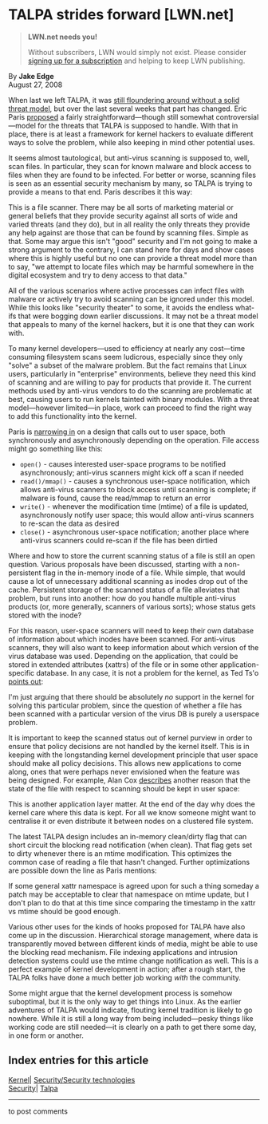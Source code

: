 # TALPA strides forward [LWN.net]

> **LWN.net needs you!**
> 
> Without subscribers, LWN would simply not exist. Please consider [signing up for a subscription](/Promo/nst-nag2/subscribe) and helping to keep LWN publishing. 

By **Jake Edge**  
August 27, 2008 

When last we left TALPA, it was [still floundering around without a solid threat model](http://lwn.net/Articles/292872/), but over the last several weeks that part has changed. Eric Paris [proposed](http://lwn.net/Articles/293835/) a fairly straightforward—though still somewhat controversial—model for the threats that TALPA is supposed to handle. With that in place, there is at least a framework for kernel hackers to evaluate different ways to solve the problem, while also keeping in mind other potential uses. 

It seems almost tautological, but anti-virus scanning is supposed to, well, scan files. In particular, they scan for known malware and block access to files when they are found to be infected. For better or worse, scanning files is seen as an essential security mechanism by many, so TALPA is trying to provide a means to that end. Paris describes it this way: 

This is a file scanner. There may be all sorts of marketing material or general beliefs that they provide security against all sorts of wide and varied threats (and they do), but in all reality the only threats they provide any help against are those that can be found by scanning files. Simple as that. Some may argue this isn't "good" security and I'm not going to make a strong argument to the contrary, I can stand here for days and show cases where this is highly useful but no one can provide a threat model more than to say, "we attempt to locate files which may be harmful somewhere in the digital ecosystem and try to deny access to that data." 

All of the various scenarios where active processes can infect files with malware or actively try to avoid scanning can be ignored under this model. While this looks like "security theater" to some, it avoids the endless what-ifs that were bogging down earlier discussions. It may not be a threat model that appeals to many of the kernel hackers, but it is one that they can work with. 

To many kernel developers—used to efficiency at nearly any cost—time consuming filesystem scans seem ludicrous, especially since they only "solve" a subset of the malware problem. But the fact remains that Linux users, particularly in "enterprise" environments, believe they need this kind of scanning and are willing to pay for products that provide it. The current methods used by anti-virus vendors to do the scanning are problematic at best, causing users to run kernels tainted with binary modules. With a threat model—however limited—in place, work can proceed to find the right way to add this functionality into the kernel. 

Paris is [narrowing in](/Articles/295671/) on a design that calls out to user space, both synchronously and asynchronously depending on the operation. File access might go something like this: 

  * `open()` \- causes interested user-space programs to be notified asynchronously; anti-virus scanners might kick off a scan if needed
  * `read()/mmap()` \- causes a synchronous user-space notification, which allows anti-virus scanners to block access until scanning is complete; if malware is found, cause the read/mmap to return an error
  * `write()` \- whenever the modification time (mtime) of a file is updated, asynchronously notify user space; this would allow anti-virus scanners to re-scan the data as desired 
  * `close()` \- asynchronous user-space notification; another place where anti-virus scanners could re-scan if the file has been dirtied 



Where and how to store the current scanning status of a file is still an open question. Various proposals have been discussed, starting with a non-persistent flag in the in-memory inode of a file. While simple, that would cause a lot of unnecessary additional scanning as inodes drop out of the cache. Persistent storage of the scanned status of a file alleviates that problem, but runs into another: how do you handle multiple anti-virus products (or, more generally, scanners of various sorts); whose status gets stored with the inode? 

For this reason, user-space scanners will need to keep their own database of information about which inodes have been scanned. For anti-virus scanners, they will also want to keep information about which version of the virus database was used. Depending on the application, that could be stored in extended attributes (xattrs) of the file or in some other application-specific database. In any case, it is not a problem for the kernel, as Ted Ts'o [points out](/Articles/295695/): 

I'm just arguing that there should be absolutely *no* support in the kernel for solving this particular problem, since the question of whether a file has been scanned with a particular version of the virus DB is purely a userspace problem. 

It is important to keep the scanned status out of kernel purview in order to ensure that policy decisions are not handled by the kernel itself. This is in keeping with the longstanding kernel development principle that user space should make all policy decisions. This allows new applications to come along, ones that were perhaps never envisioned when the feature was being designed. For example, Alan Cox [describes](/Articles/295696/) another reason that the state of the file with respect to scanning should be kept in user space: 

This is another application layer matter. At the end of the day why does the kernel care where this data is kept. For all we know someone might want to centralise it or even distribute it between nodes on a clustered file system. 

The latest TALPA design includes an in-memory clean/dirty flag that can short circuit the blocking read notification (when clean). That flag gets set to dirty whenever there is an mtime modification. This optimizes the common case of reading a file that hasn't changed. Further optimizations are possible down the line as Paris mentions: 

If some general xattr namespace is agreed upon for such a thing someday a patch may be acceptable to clear that namespace on mtime update, but I don't plan to do that at this time since comparing the timestamp in the xattr vs mtime should be good enough. 

Various other uses for the kinds of hooks proposed for TALPA have also come up in the discussion. Hierarchical storage management, where data is transparently moved between different kinds of media, might be able to use the blocking read mechanism. File indexing applications and intrusion detection systems could use the mtime change notification as well. This is a perfect example of kernel development in action; after a rough start, the TALPA folks have done a much better job working _with_ the community. 

Some might argue that the kernel development process is somehow suboptimal, but it is the only way to get things into Linux. As the earlier adventures of TALPA would indicate, flouting kernel tradition is likely to go nowhere. While it is still a long way from being included—pesky things like working code are still needed—it is clearly on a path to get there some day, in one form or another. 

  
Index entries for this article  
---  
[Kernel](/Kernel/Index)| [Security/Security technologies](/Kernel/Index#Security-Security_technologies)  
[Security](/Security/Index/)| [Talpa](/Security/Index/#Talpa)  
  


* * *

to post comments 
